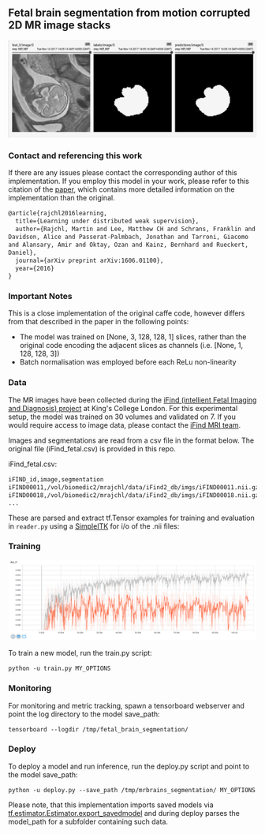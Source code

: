 ## Fetal brain segmentation from motion corrupted 2D MR image stacks

![Exemplary segmentations](example.png)

### Contact and referencing this work
If there are any issues please contact the corresponding author of this implementation. If you employ this model in your work, please refer to this citation of the [paper](https://arxiv.org/abs/1606.01100), which contains more detailed information on the implementation than the original.
```
@article{rajchl2016learning,
  title={Learning under distributed weak supervision},
  author={Rajchl, Martin and Lee, Matthew CH and Schrans, Franklin and Davidson, Alice and Passerat-Palmbach, Jonathan and Tarroni, Giacomo and Alansary, Amir and Oktay, Ozan and Kainz, Bernhard and Rueckert, Daniel},
  journal={arXiv preprint arXiv:1606.01100},
  year={2016}
}
```

### Important Notes
This is a close implementation of the original caffe code, however differs from that described in the paper in the following points:
- The model was trained on [None, 3, 128, 128, 1] slices, rather than the original code encoding the adjacent slices as channels (i.e. [None, 1, 128, 128, 3])
- Batch normalisation was employed before each ReLu non-linearity

### Data
The MR images have been collected during the [iFind (intellient Fetal Imaging and Diagnosis) project](http://www.ifindproject.com/) at King's College London. For this experimental setup, the model was trained on 30 volumes and validated on 7. If you would require access to image data, please contact the [iFind MRI team](http://www.ifindproject.com/team-2/). 

Images and segmentations are read from a csv file in the format below. The original file (iFind_fetal.csv) is provided in this repo. 

iFind_fetal.csv:
```
iFIND_id,image,segmentation
iFIND00011,/vol/biomedic2/mrajchl/data/iFind2_db/imgs/iFIND00011.nii.gz,/vol/biomedic2/mrajchl/data/iFind2_db/seg/iFIND00011.nii.gz
iFIND00018,/vol/biomedic2/mrajchl/data/iFind2_db/imgs/iFIND00018.nii.gz,/vol/biomedic2/mrajchl/data/iFind2_db/seg/iFIND00018.nii.gz
...
```

These are parsed and extract tf.Tensor examples for training and evaluation in `reader.py` using a [SimpleITK](http://www.simpleitk.org/) for i/o of the .nii files:


### Training
![Dice_similarity_coefficient](dsc.png)

To train a new model, run the train.py script:

  ```
  python -u train.py MY_OPTIONS
  ```

### Monitoring

For monitoring and metric tracking, spawn a tensorboard webserver and point the log directory to the model save_path:

  ```
  tensorboard --logdir /tmp/fetal_brain_segmentation/

  ```
  
### Deploy

To deploy a model and run inference, run the deploy.py script and point to the model save_path:

  ```
  python -u deploy.py --save_path /tmp/mrbrains_segmentation/ MY_OPTIONS
  ```

Please note, that this implementation imports saved models via [tf.estimator.Estimator.export_savedmodel](https://www.tensorflow.org/api_docs/python/tf/estimator/Estimator#export_savedmodel) and during deploy parses the model_path for a subfolder containing such data. 
